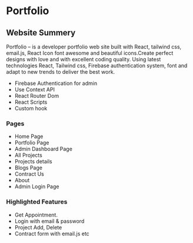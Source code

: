 # Portfolio

[Website Live Preview]: (https://md-rakibul-islam.netlify.app/)
[Github Server]: (https://github.com/1Md-Rakibul-Islam/portfolio-server)


## Website Summery

Portfolio – is a developer portfolio web site built with React, tailwind css, email.js, React Icon font awesome and beautiful icons.Create perfect designs with love and with excellent coding quality.
Using latest technologies React, Tailwind css, Firebase authentication system, font and adapt to new trends to deliver the best work.

- Firebase Authentication for admin
- Use Context API
- React Router Dom
- React Scripts
- Custom hook

### Pages

- Home Page
- Portfolio Page
- Admin Dashboard Page
- All Projects
- Projects details  
- Blogs Page
- Contract Us
- About
- Admin Login Page 

### Highlighted Features

- Get Appointment.
- Login with email & password
- Project Add, Delete
- Contract form with email.js etc

